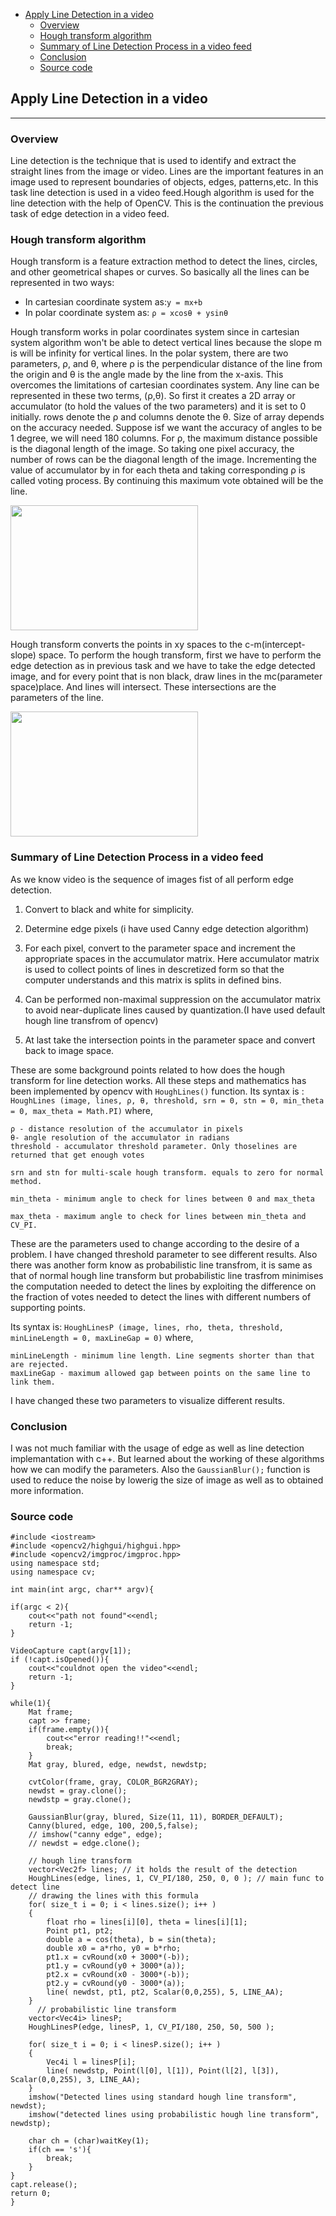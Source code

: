 
- [Apply Line Detection in a video](#apply-line-detection-in-a-video)
  - [Overview](#overview)
  - [Hough transform algorithm](#hough-transform-algorithm)
  - [Summary of Line Detection Process in a video feed](#summary-of-line-detection-process-in-a-video-feed)
  - [Conclusion](#conclusion)
  - [Source code](#source-code)

## Apply Line Detection in a video
---

### Overview
Line detection is the technique that is used to identify and extract the straight lines from the image or video. Lines are the important features in an image used to represent boundaries of objects, edges, patterns,etc. In this task line detection is used in a video feed.Hough algorithm is used for the line detection with the help of OpenCV. This is the continuation the previous task of edge detection in a video feed.

### Hough transform algorithm
Hough transform is a feature extraction method to detect the lines, circles, and other geometrical shapes or curves. So basically all the lines can be represented in two ways:
* In cartesian coordinate system as:`y = mx+b`
* In polar coordinate system as: `ρ = xcosθ + ysinθ`
  
Hough transform works in polar coordinates system since in cartesian system algorithm won't be able to detect vertical lines because the slope m is will be infinity for vertical lines. In the polar system, there are two parameters, ρ, and θ, where ρ is the perpendicular distance of the line from the origin and θ is the angle made by the line from the x-axis. This overcomes the limitations of cartesian coordinates system. Any line can be represented in these two terms, (ρ,θ). So first it creates a 2D array or accumulator (to hold the values of the two parameters) and it is set to 0 initially. rows denote the ρ and columns denote the θ. Size of array depends on the accuracy needed. Suppose isf we want the accuracy of angles to be 1 degree, we will need 180 columns. For ρ, the maximum distance possible is the diagonal length of the image. So taking one pixel accuracy, the number of rows can be the diagonal length of the image. Incrementing the value of accumulator by in for each theta and taking corresponding ρ is called voting process. By continuing this maximum vote obtained will be the line.

<img src = "https://docs.opencv.org/3.4/Hough_Lines_Tutorial_Theory_0.jpg" width=300, height=200>

Hough transform converts the points in xy spaces to the c-m(intercept-slope) space. To perform the hough transform, first we have to perform the edge detection as in previous task and we have to take the edge detected image, and for every point that is non black, draw lines in the mc(parameter space)place. And lines will intersect. These intersections are the parameters of the line.

<img src = "https://sbme-tutorials.github.io/2021/cv/images/hough-mb_parameter_space.png" width=300, height=200>

### Summary of Line Detection Process in a video feed

As we know video is the sequence of images fist of all perform edge detection.

1. Convert to black and white for simplicity.

2. Determine edge pixels (i have used Canny edge detection algorithm)

3. For each pixel, convert to the parameter space and increment the appropriate spaces in the accumulator matrix. Here accumulator matrix is used to collect points of lines in descretized form so that the computer understands and this matrix is splits in defined bins.

4. Can be performed non-maximal suppression on the accumulator matrix to avoid near-duplicate lines caused by quantization.(I have used default hough line transfrom of opencv)

5. At last take the  intersection points in the parameter space and convert back to image space.


These are some background points related to how does the hough transform for line detection works. All these steps and mathematics has been implemented by opencv with `HoughLines()` function. Its syntax is : `HoughLines (image, lines, ρ, θ, threshold, srn = 0, stn = 0, min_theta = 0, max_theta = Math.PI)` where,

```
ρ - distance resolution of the accumulator in pixels
θ- angle resolution of the accumulator in radians
threshold - accumulator threshold parameter. Only thoselines are returned that get enough votes

srn and stn for multi-scale hough transform. equals to zero for normal method.

min_theta - minimum angle to check for lines between 0 and max_theta

max_theta - maximum angle to check for lines between min_theta and CV_PI.
```

These are the parameters used to change according to the desire of a problem. I have changed threshold parameter to see different results. Also there was another form know as probabilistic line transfrom, it is same as that of normal hough line transform but probabilistic line trasfrom minimises the computation needed to detect the lines by exploiting the difference on the fraction of votes needed to detect the lines with different numbers of supporting points.

Its syntax is: `HoughLinesP (image, lines, rho, theta, threshold, minLineLength = 0, maxLineGap = 0)` where,

```
minLineLength - minimum line length. Line segments shorter than that are rejected.
maxLineGap - maximum allowed gap between points on the same line to link them.
```

I have changed these two parameters to visualize different results.

### Conclusion

I was not much familiar with the usage of edge as well as line detection implemantation with c++. But learned about the working of these algorithms how we can modify the parameters. Also the `GaussianBlur();` function is used to reduce the noise by lowerig the size of image as well as to obtained more information. 

### Source code

```
#include <iostream>
#include <opencv2/highgui/highgui.hpp>
#include <opencv2/imgproc/imgproc.hpp>
using namespace std;
using namespace cv;

int main(int argc, char** argv){

if(argc < 2){
    cout<<"path not found"<<endl;
    return -1;
}

VideoCapture capt(argv[1]);
if (!capt.isOpened()){
    cout<<"couldnot open the video"<<endl;
    return -1;
}

while(1){
    Mat frame; 
    capt >> frame;
    if(frame.empty()){
        cout<<"error reading!!"<<endl;
        break;
    }
    Mat gray, blured, edge, newdst, newdstp; 

    cvtColor(frame, gray, COLOR_BGR2GRAY); 
    newdst = gray.clone();
    newdstp = gray.clone();

    GaussianBlur(gray, blured, Size(11, 11), BORDER_DEFAULT);
    Canny(blured, edge, 100, 200,5,false); 
    // imshow("canny edge", edge);
    // newdst = edge.clone();

    // hough line transform
    vector<Vec2f> lines; // it holds the result of the detection
    HoughLines(edge, lines, 1, CV_PI/180, 250, 0, 0 ); // main func to detect line
    // drawing the lines with this formula
    for( size_t i = 0; i < lines.size(); i++ )
    {
        float rho = lines[i][0], theta = lines[i][1];
        Point pt1, pt2;
        double a = cos(theta), b = sin(theta);
        double x0 = a*rho, y0 = b*rho;
        pt1.x = cvRound(x0 + 3000*(-b));
        pt1.y = cvRound(y0 + 3000*(a));
        pt2.x = cvRound(x0 - 3000*(-b));
        pt2.y = cvRound(y0 - 3000*(a));
        line( newdst, pt1, pt2, Scalar(0,0,255), 5, LINE_AA);
    }
      // probabilistic line transform
    vector<Vec4i> linesP; 
    HoughLinesP(edge, linesP, 1, CV_PI/180, 250, 50, 500 ); 
    
    for( size_t i = 0; i < linesP.size(); i++ )
    {
        Vec4i l = linesP[i];
        line( newdstp, Point(l[0], l[1]), Point(l[2], l[3]), Scalar(0,0,255), 3, LINE_AA);
    }
    imshow("Detected lines using standard hough line transform", newdst);
    imshow("detected lines using probabilistic hough line transform", newdstp);

    char ch = (char)waitKey(1);
    if(ch == 's'){
        break;
    }
}
capt.release();
return 0;
}

```
